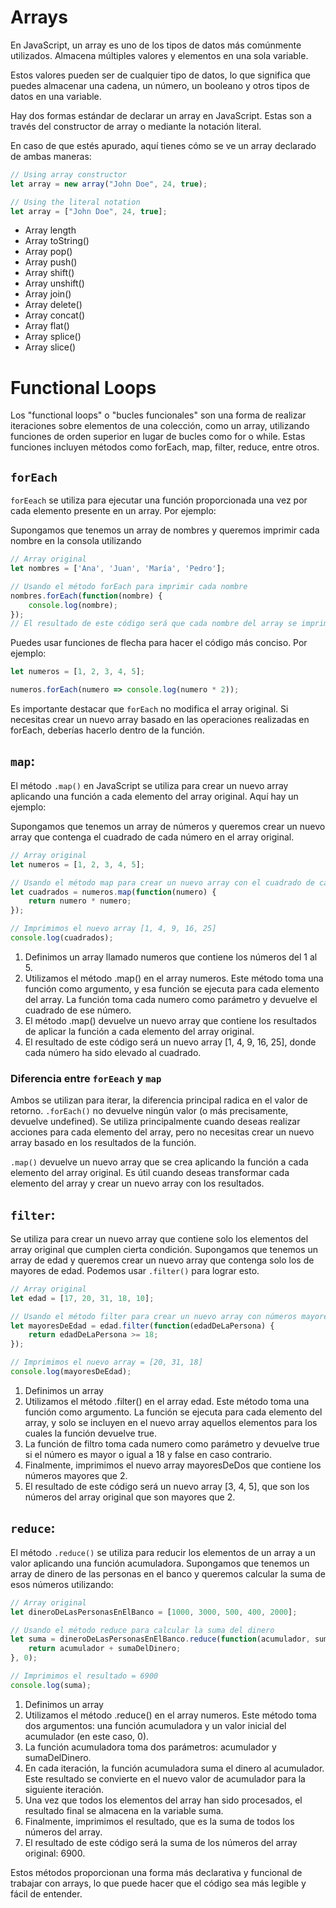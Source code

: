 # Arrays

En JavaScript, un array es uno de los tipos de datos más comúnmente utilizados. Almacena múltiples valores y elementos en una sola variable.

Estos valores pueden ser de cualquier tipo de datos, lo que significa que puedes almacenar una cadena, un número, un booleano y otros tipos de datos en una variable.

Hay dos formas estándar de declarar un array en JavaScript. Estas son a través del constructor de array o mediante la notación literal.

En caso de que estés apurado, aquí tienes cómo se ve un array declarado de ambas maneras:

```javascript
// Using array constructor
let array = new array("John Doe", 24, true);

// Using the literal notation
let array = ["John Doe", 24, true];
```

- Array length
- Array toString()
- Array pop()
- Array push()
- Array shift()
- Array unshift()
- Array join()
- Array delete()
- Array concat()
- Array flat()
- Array splice()
- Array slice()

# Functional Loops

Los "functional loops" o "bucles funcionales" son una forma de realizar iteraciones sobre elementos de una colección, como un array, utilizando funciones de orden superior en lugar de bucles como for o while. Estas funciones incluyen métodos como forEach, map, filter, reduce, entre otros.

## `forEach`

`forEeach`  se utiliza para ejecutar una función proporcionada una vez por cada elemento presente en un array. Por ejemplo:

Supongamos que tenemos un array de nombres y queremos imprimir cada nombre en la consola utilizando

```javascript
// Array original
let nombres = ['Ana', 'Juan', 'María', 'Pedro'];

// Usando el método forEach para imprimir cada nombre 
nombres.forEach(function(nombre) {
    console.log(nombre);
});
// El resultado de este código será que cada nombre del array se imprimirá en la consola
```
Puedes usar funciones de flecha para hacer el código más conciso. Por ejemplo:

```javascript
let numeros = [1, 2, 3, 4, 5];

numeros.forEach(numero => console.log(numero * 2));
```

Es importante destacar que `forEach` no modifica el array original. Si necesitas crear un nuevo array basado en las operaciones realizadas en forEach, deberías hacerlo dentro de la función.


## `map`:

El método `.map()` en JavaScript se utiliza para crear un nuevo array aplicando una función a cada elemento del array original. Aquí hay un ejemplo:

Supongamos que tenemos un array de números y queremos crear un nuevo array que contenga el cuadrado de cada número en el array original. 

```javascript
// Array original
let numeros = [1, 2, 3, 4, 5];

// Usando el método map para crear un nuevo array con el cuadrado de cada número y DEVOLVER
let cuadrados = numeros.map(function(numero) {
    return numero * numero;
});

// Imprimimos el nuevo array [1, 4, 9, 16, 25]
console.log(cuadrados);
```
1. Definimos un array llamado numeros que contiene los números del 1 al 5.
2. Utilizamos el método .map() en el array numeros. Este método toma una función como argumento, y esa función se ejecuta para cada elemento del array. La función toma cada numero como parámetro y devuelve el cuadrado de ese número.
3. El método .map() devuelve un nuevo array que contiene los resultados de aplicar la función a cada elemento del array original.
4. El resultado de este código será un nuevo array [1, 4, 9, 16, 25], donde cada número ha sido elevado al cuadrado.

### Diferencia entre `forEeach` y `map`

Ambos se utilizan para iterar, la diferencia principal radica en el valor de retorno.
`.forEach()` no devuelve ningún valor (o más precisamente, devuelve undefined). Se utiliza principalmente cuando deseas realizar acciones para cada elemento del array, pero no necesitas crear un nuevo array basado en los resultados de la función.

`.map()` devuelve un nuevo array que se crea aplicando la función a cada elemento del array original. Es útil cuando deseas transformar cada elemento del array y crear un nuevo array con los resultados.
    
## `filter`:

Se utiliza para crear un nuevo array que contiene solo los elementos del array original que cumplen cierta condición.
Supongamos que tenemos un array de edad y queremos crear un nuevo array que contenga solo los de mayores de edad. Podemos usar `.filter()` para lograr esto. 

```javascript
// Array original
let edad = [17, 20, 31, 18, 10];

// Usando el método filter para crear un nuevo array con números mayores que 2
let mayoresDeEdad = edad.filter(function(edadDeLaPersona) {
    return edadDeLaPersona >= 18;
});

// Imprimimos el nuevo array = [20, 31, 18]
console.log(mayoresDeEdad);
```
1. Definimos un array
2. Utilizamos el método .filter() en el array edad. Este método toma una función como argumento. La función se ejecuta para cada elemento del array, y solo se incluyen en el nuevo array aquellos elementos para los cuales la función devuelve true.
3. La función de filtro toma cada numero como parámetro y devuelve true si el número es mayor o igual a 18 y false en caso contrario.
5. Finalmente, imprimimos el nuevo array mayoresDeDos que contiene los números mayores que 2.
6. El resultado de este código será un nuevo array [3, 4, 5], que son los números del array original que son mayores que 2.

## `reduce`:

El método `.reduce()` se utiliza para reducir los elementos de un array a un valor aplicando una función acumuladora. 
Supongamos que tenemos un array de dinero de las personas en el banco y queremos calcular la suma de esos números utilizando:

```javascript
// Array original
let dineroDeLasPersonasEnElBanco = [1000, 3000, 500, 400, 2000];

// Usando el método reduce para calcular la suma del dinero
let suma = dineroDeLasPersonasEnElBanco.reduce(function(acumulador, sumaDelDinero) {
    return acumulador + sumaDelDinero;
}, 0);

// Imprimimos el resultado = 6900
console.log(suma);
```
1. Definimos un array 
2. Utilizamos el método .reduce() en el array numeros. Este método toma dos argumentos: una función acumuladora y un valor inicial del acumulador (en este caso, 0).
3. La función acumuladora toma dos parámetros: acumulador y sumaDelDinero.
4. En cada iteración, la función acumuladora suma el dinero al acumulador. Este resultado se convierte en el nuevo valor de acumulador para la siguiente iteración.
5. Una vez que todos los elementos del array han sido procesados, el resultado final se almacena en la variable suma.
6. Finalmente, imprimimos el resultado, que es la suma de todos los números del array.
7. El resultado de este código será la suma de los números del array original: 6900. 


Estos métodos proporcionan una forma más declarativa y funcional de trabajar con arrays, lo que puede hacer que el código sea más legible y fácil de entender.



